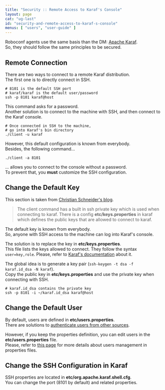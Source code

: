 ```yaml
---
title: "Security :: Remote Access to Karaf's Console"
layout: page
cat: "ug-last"
id: "security-and-remote-access-to-karaf-s-console"
menus: [ "users", "user-guide" ]
---
```


Roboconf agents use the same basis than the DM: [Apache Karaf](http://karaf.apache.org).  
So, they should follow the same principles to be secured.


## Remote Connection

There are two ways to connect to a remote Karaf distribution.  
The first one is to directly connect in SSH.

```properties
# 8101 is the default SSH port
# karaf/karaf is the default user/password
ssh -p 8101 karaf@host
```

This command asks for a password.  
Another solution is to connect to the machine with SSH, and then connect to the Karaf console.

```properties
# Once connected in SSH to the machine,
# go into Karaf's bin directory
./client -u karaf
```

However, this default configuration is known from everybody.  
Besides, the following command...

```
./client -a 8101
```

... allows you to connect to the console without a password.  
To prevent that, you **must** customize the SSH configuration.


## Change the Default Key

This section is taken from [Christian Schneider's blog](http://www.liquid-reality.de/display/liquid/2014/01/08/How+to+hack+into+any+default+apache+karaf+installation).

> The client command has a built in ssh private key which is used when connecting to karaf.
> There is a config **etc/keys.properties** in karaf which defines the public keys that are allowed to connect to karaf.

The default key is known from everybody.  
So, anyone with SSH access to the machine can log into Karaf's console.

The solution is to replace the key in **etc/keys.properties**.  
This file lists the keys allowed to connect. They follow the syntax `user=key,role`.
Please, refer to [Karaf's documentation](https://karaf.apache.org/manual/latest/#_managing_authentication_by_key) about it.

The global idea is to generate a key pair (`ssh-keygen -t dsa -f karaf.id_dsa -N karaf`).  
Copy the public key in **etc/keys.properties** and use the private key when connecting with SSH.

```properties
# karaf.id_dsa contains the private key
ssh -p 8101 -i ~/karaf.id_dsa karaf@host
```


## Change the Default User

By default, users are defined in **etc/users.properties**.  
There are solutions to [authenticate users from other sources](security-and-authentication.html).

However, if you keep the properties definition, you can edit users in the **etc/users.properties** file.  
Please, refer to [this page](security-and-authentication-with-properties-files.html) for more details about users management in properties files.


## Change the SSH Configuration in Karaf

SSH properties are located in **etc/org.apache.karaf.shell.cfg**.  
You can change the port (8101 by default) and related properties.

